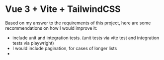 # Vue 3 + Vite + TailwindCSS

Based on my answer to the requirements of this project, here are some recommendations on how I would improve it:
- include unit and integration tests. (unit tests via vite test and integration tests via playwright)
- I would include pagination, for cases of longer lists
-
